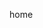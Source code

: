<!--
.. title: home
.. slug: .
.. date: 2020-12-31 18:34:03 UTC+06:30
.. tags:
.. category:
.. link:
.. description:
.. type: text
-->

home
